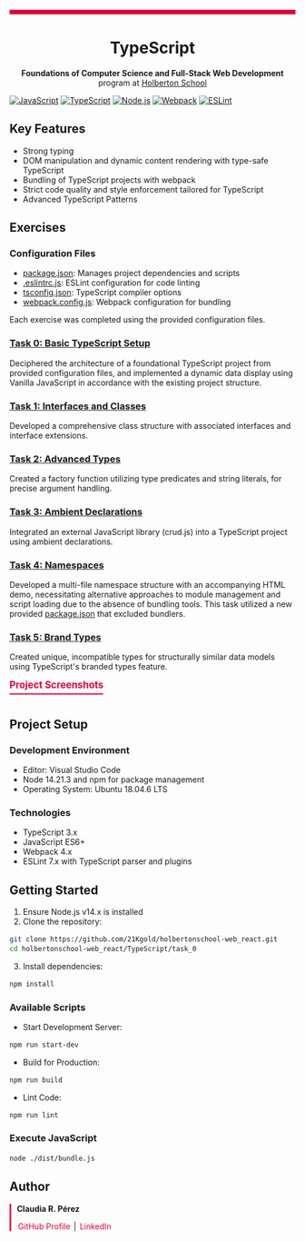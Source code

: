 ﻿![](./images/barra2.png)

<h1 align="center">TypeScript</h1>

<p align="center">
  <strong>Foundations of Computer Science and Full-Stack Web Development</strong> program at
  <a href="https://www.holbertonschool.com/">Holberton School</a>
</p>


<p></p>
<p></p>

[![JavaScript](https://img.shields.io/badge/JavaScript-ES6+-1e145f.svg)](https://developer.mozilla.org/en-US/docs/Web/JavaScript)
[![TypeScript](https://img.shields.io/badge/TypeScript-3.x-2f878c.svg)](https://www.typescriptlang.org/)
[![Node.js](https://img.shields.io/badge/Node.js-14.x-e1003c.svg)](https://nodejs.org/)
[![Webpack](https://img.shields.io/badge/Webpack-4.x-8dd6f9.svg)](https://webpack.js.org/)
[![ESLint](https://img.shields.io/badge/ESLint-7.x-4B32C3.svg)](https://eslint.org/)

## Key Features
* Strong typing
* DOM manipulation and dynamic content rendering with type-safe TypeScript
* Bundling of TypeScript projects with webpack
* Strict code quality and style enforcement tailored for TypeScript
* Advanced TypeScript Patterns
## Exercises
### Configuration Files
- [package.json](./task_0/package.json): Manages project dependencies and scripts
- [.eslintrc.js](./task_0/.eslintrc.js): ESLint configuration for code linting
- [tsconfig.json](./task_0/tsconfig.json): TypeScript compiler options
- [webpack.config.js](./task_0/webpack.config.js): Webpack configuration for bundling

Each exercise was completed using the provided configuration files.
### [Task 0: Basic TypeScript Setup](./task_0/js/main.ts) 
Deciphered the architecture of a foundational TypeScript project from provided configuration files, and implemented a dynamic data display using Vanilla JavaScript in accordance with the existing project structure.

### [Task 1: Interfaces and Classes](./task_1/js/main.ts)
Developed a comprehensive class structure with associated interfaces and interface extensions.

### [Task 2: Advanced Types](./task_2/js/main.ts)
Created a factory function utilizing type predicates and string literals, for precise argument handling.

### [Task 3: Ambient Declarations](./task_3/js/main.ts)
Integrated an external JavaScript library (crud.js) into a TypeScript project using ambient declarations.

### [Task 4: Namespaces](./task_4/js/main.ts)
Developed a multi-file namespace structure with an accompanying HTML demo, necessitating alternative approaches to module management and script loading due to the absence of bundling tools. This task utilized a new provided [package.json](./task_4/package.json) that excluded bundlers.

### [Task 5: Brand Types](./task_5/js/main.ts)
Created unique, incompatible types for structurally similar data models using TypeScript's branded types feature.

<details>
  <summary style="display: inline-block; cursor: pointer; font-size: 1.2em; font-weight: bold; color: #e1003c; border-bottom: 2px solid #e1003c; padding-bottom: 5px; margin-bottom: 10px;">
    Project Screenshots
  </summary>

### Task 0 Typescript dynamic data display
Note that dist directory is being erased or not populated when using npm run start-dev. This behavior is normal because the development server doesn't create physical files in the dist directory. Instead, it serves the files from memory to provide a quicker feedback loop during development.
<p align="center">
  <img src="./images/transpiled files after npm run start-dev.png" alt="Image Description" width="800" />
</p>
<p align="center"><em>Development Server files of Task 0</em></p>

<p></p>

<p align="center"><img src="./images/task_0_browser.png" alt="Task 0" width="800"/></p>
<p align="center"><em>Development Server Output of Task 0</em></p>

### Task 1: Interfaces and Classes
```bash
USER-PC/task_1$ node ./dist/bundle.js 
{
  firstName: 'John',
  fullTimeEmployee: false,
  lastName: 'Lenon',
  yearsOfExperience: 33,
  location: 'Liverpool, England',
  contract: false,
  subject: 'guitar'
}
{
  firstName: 'Paul',
  fullTimeEmployee: true,
  lastName: 'McCartney',
  location: 'Liverpool, England',
  subject: 'piano'
}
{
  firstName: 'George',
  fullTimeEmployee: true,
  lastName: 'Harrison',
  location: 'Liverpool, England'
}
{
  firstName: 'Ringo',
  fullTimeEmployee: true,
  lastName: 'Star',
  location: 'Liverpool, England',
  numberOfReports: 1
}
J. Lennon
Yoco: Currently working
```

### Task 2: Advanced Types

<p align="center">
  <img src="./images/task_2_browser.png" alt="Task 2 Screenshot" width="800"/>
</p>
<p align="center"><em>DevTools console of Task 2</em></p>

### Task 3: Ambient Declarations
```bash
USER-PC/task_3$ node ./dist/bundle.js
Insert row { firstName: 'Guillaume', lastName: 'Salva' }
Update row 573 { firstName: 'Guillaume', lastName: 'Salva', age: 23 }
Delete row id 573
```

### Task 4: Namespaces

<p align="center">
  <img src="./images/task_4_browser.png" alt="Task 4 Screenshot" width="800"/>
</p>
<p align="center"><em>DevTools console of Task 4</em></p>

### Task 5: Brand Types
```bash
USER-PC/task_5$ node ./dist/bundle.js
{ credits: 6 }
```

</details>

## Project Setup
### Development Environment
* Editor: Visual Studio Code
* Node 14.21.3 and npm for package management
* Operating System: Ubuntu 18.04.6 LTS
### Technologies
- TypeScript 3.x
- JavaScript ES6+
- Webpack 4.x
- ESLint 7.x with TypeScript parser and plugins
## Getting Started
1. Ensure Node.js v14.x is installed
2. Clone the repository:
``` bash
git clone https://github.com/21Kgold/holbertonschool-web_react.git
cd holbertonschool-web_react/TypeScript/task_0
```
3. Install dependencies:
``` bash
npm install
```
### Available Scripts
* Start Development Server:
``` bash
npm run start-dev
```
* Build for Production:
``` bash
npm run build
```
* Lint Code:
``` bash
npm run lint
```
### Execute JavaScript
``` bash
node ./dist/bundle.js 
```

## Author

<div style="border-left: 3px solid #e1003c; padding-left: 10px;">
  <p><strong>Claudia R. Pérez</strong></p>
  <p>
    <a href="https://github.com/21Kgold" style="color: #e1003c; text-decoration: none; padding: 0 2px;">GitHub Profile</a> | 
    <a href="https://linkedin.com/in/claudia-tech" style="color: #e1003c; padding: 0 2px; text-decoration: none;">LinkedIn</a>
  </p>
</div>

